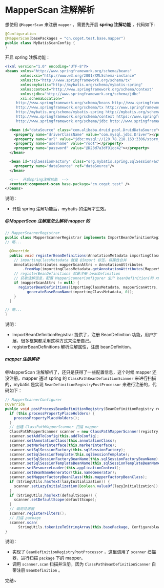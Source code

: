 # MapperScan 注解解析

想使用 `@MapperScan` 来注册 `mapper` ，需要先开启 **spring 注解功能** ，代码如下:

```java
@Configuration
@MapperScan(basePackages = "cn.coget.test.base.mapper")
public class MyBatisScanConfig {
}
```

开启 spring 注解功能：

```xml
<?xml version="1.0" encoding="UTF-8"?>
<beans xmlns="http://www.springframework.org/schema/beans"
       xmlns:xsi="http://www.w3.org/2001/XMLSchema-instance"
       xmlns:tx="http://www.springframework.org/schema/tx"
       xmlns:mybatis="http://mybatis.org/schema/mybatis-spring"
       xmlns:context="http://www.springframework.org/schema/context"
       xmlns:jdbc="http://www.springframework.org/schema/jdbc"
       xsi:schemaLocation="
     http://www.springframework.org/schema/beans http://www.springframework.org/schema/beans/spring-beans.xsd
     http://www.springframework.org/schema/tx http://www.springframework.org/schema/tx/spring-tx.xsd
     http://mybatis.org/schema/mybatis-spring http://mybatis.org/schema/mybatis-spring.xsd
     http://www.springframework.org/schema/context https://www.springframework.org/schema/context/spring-context.xsd
     http://www.springframework.org/schema/jdbc http://www.springframework.org/schema/jdbc/spring-jdbc.xsd">

  <bean id="dataSource" class="com.alibaba.druid.pool.DruidDataSource">
    <property name="driverClassName" value="com.mysql.jdbc.Driver"></property>
    <property name="url" value="jdbc:mysql://120.78.218.163:3306/storm_sports"></property>
    <property name="username" value="root"></property>
    <property name="password" value="@D23d7a3df91cc42"></property>
  </bean>

  <bean id="sqlSessionFactory" class="org.mybatis.spring.SqlSessionFactoryBean">
    <property name="dataSource" ref="dataSource"/>
  </bean>

  <!--  开启spring注解功能  -->
  <context:component-scan base-package="cn.coget.test" />
</beans>

```

说明：

- 开启 spring 注解功能后，mybatis 的注解才生效。

##### @MapperScan 注解是怎么解析 mapper 的

```java
// MapperScannerRegistrar
public class MapperScannerRegistrar implements ImportBeanDefinitionRegistrar, ResourceLoaderAware {
// 略...

  @Override
  public void registerBeanDefinitions(AnnotationMetadata importingClassMetadata, BeanDefinitionRegistry registry) {
    // importingClassMetadata 就是 @Import 标签，将属性合并
    AnnotationAttributes mapperScanAttrs = AnnotationAttributes
        .fromMap(importingClassMetadata.getAnnotationAttributes(MapperScan.class.getName()));
    // registerBeanDefinitions 就是注册 beanDefinition
    // 获取注解信息，配置 MapperScannerConfigurer 生产 beanDefinition(和 xml没有啥区别)
    if (mapperScanAttrs != null) {
      registerBeanDefinitions(importingClassMetadata, mapperScanAttrs, registry,
          generateBaseBeanName(importingClassMetadata, 0));
    }
  }

// 略...
}
```

说明：

- ImportBeanDefinitionRegistrar 提供了，注册 BeanDefinition 功能，用户扩展，很多框架都采用这种方式来注册自己。
- registerBeanDefinitions 解析注解属性，注册 beanDefinition。

##### mapper 注册解析

@MapperScan 注解解析了，还只是获得了一些配置信息，这个时候 mapper 还没注册，mapper 通过 spring 的 `ClassPathBeanDefinitionScanner` 来进行扫描的，mybatis 是实现 `BeanDefinitionRegistryPostProcessor` 来进行注册的，代码如下：

```java
// MapperScannerConfigurer
@Override
public void postProcessBeanDefinitionRegistry(BeanDefinitionRegistry registry) {
  if (this.processPropertyPlaceHolders) {
    processPropertyPlaceHolders();
  }
  // 创建 ClassPathMapperScanner 扫描 mapper
  ClassPathMapperScanner scanner = new ClassPathMapperScanner(registry);
  scanner.setAddToConfig(this.addToConfig);
  scanner.setAnnotationClass(this.annotationClass);
  scanner.setMarkerInterface(this.markerInterface);
  scanner.setSqlSessionFactory(this.sqlSessionFactory);
  scanner.setSqlSessionTemplate(this.sqlSessionTemplate);
  scanner.setSqlSessionFactoryBeanName(this.sqlSessionFactoryBeanName);
  scanner.setSqlSessionTemplateBeanName(this.sqlSessionTemplateBeanName);
  scanner.setResourceLoader(this.applicationContext);
  scanner.setBeanNameGenerator(this.nameGenerator);
  scanner.setMapperFactoryBeanClass(this.mapperFactoryBeanClass);
  if (StringUtils.hasText(lazyInitialization)) {
    scanner.setLazyInitialization(Boolean.valueOf(lazyInitialization));
  }
  if (StringUtils.hasText(defaultScope)) {
    scanner.setDefaultScope(defaultScope);
  }
  // 调用过滤器
  scanner.registerFilters();
  // 扫描 package
  scanner.scan(
      StringUtils.tokenizeToStringArray(this.basePackage, ConfigurableApplicationContext.CONFIG_LOCATION_DELIMITERS));
}
```

说明：

- 实现了 `BeanDefinitionRegistryPostProcessor` ，这里调用了 `scanner` 扫描器，进行扫描 `package` 下的 mapper。
- 调用 `scanner.scan` 扫描并注册，因为 `ClassPathBeanDefinitionScanner` 自带注册 `BeanDefinition` 。

完结~
